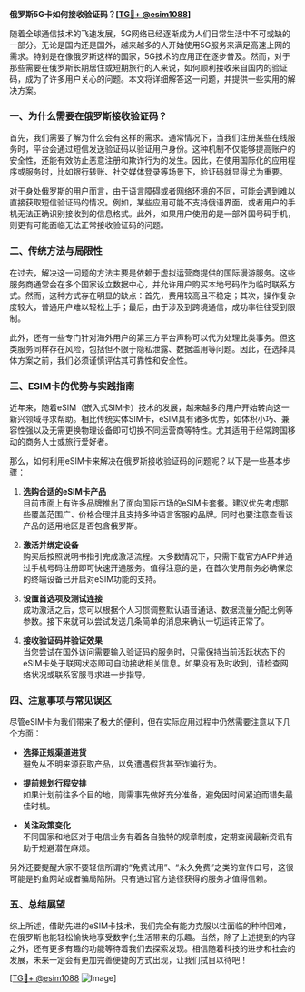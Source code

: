 **俄罗斯5G卡如何接收验证码？[[TG💪+ @esim1088](https://t.me/s/esim1088)]**

随着全球通信技术的飞速发展，5G网络已经逐渐成为人们日常生活中不可或缺的一部分。无论是国内还是国外，越来越多的人开始使用5G服务来满足高速上网的需求。特别是在像俄罗斯这样的国家，5G技术的应用正在逐步普及。然而，对于那些需要在俄罗斯长期居住或短期旅行的人来说，如何顺利接收来自国内的验证码，成为了许多用户关心的问题。本文将详细解答这一问题，并提供一些实用的解决方案。

### 一、为什么需要在俄罗斯接收验证码？

首先，我们需要了解为什么会有这样的需求。通常情况下，当我们注册某些在线服务时，平台会通过短信发送验证码以验证用户身份。这种机制不仅能够提高账户的安全性，还能有效防止恶意注册和欺诈行为的发生。因此，在使用国际化的应用程序或服务时，比如银行转账、社交媒体登录等场景下，验证码就显得尤为重要。

对于身处俄罗斯的用户而言，由于语言障碍或者网络环境的不同，可能会遇到难以直接获取短信验证码的情况。例如，某些应用可能不支持俄语界面，或者用户的手机无法正确识别接收到的信息格式。此外，如果用户使用的是一部外国号码手机，则更有可能面临无法正常接收验证码的问题。

### 二、传统方法与局限性

在过去，解决这一问题的方法主要是依赖于虚拟运营商提供的国际漫游服务。这些服务商通常会在多个国家设立数据中心，并允许用户购买本地号码作为临时联系方式。然而，这种方式存在明显的缺点：首先，费用较高且不稳定；其次，操作复杂度较大，普通用户难以轻松上手；最后，由于涉及到跨境通信，成功率往往受到限制。

此外，还有一些专门针对海外用户的第三方平台声称可以代为处理此类事务。但这类服务同样存在风险，包括但不限于隐私泄露、数据滥用等问题。因此，在选择具体方案之前，我们必须谨慎评估其可靠性和安全性。

### 三、ESIM卡的优势与实践指南

近年来，随着eSIM（嵌入式SIM卡）技术的发展，越来越多的用户开始转向这一新兴领域寻求帮助。相比传统实体SIM卡，eSIM具有诸多优势，如体积小巧、兼容性强以及无需更换物理设备即可切换不同运营商等特性。尤其适用于经常跨国移动的商务人士或旅行爱好者。

那么，如何利用eSIM卡来解决在俄罗斯接收验证码的问题呢？以下是一些基本步骤：

1. **选购合适的eSIM卡产品**  
   目前市面上有许多品牌推出了面向国际市场的eSIM卡套餐。建议优先考虑那些覆盖范围广、价格合理并且支持多种语言客服的品牌。同时也要注意查看该产品的适用地区是否包含俄罗斯。

2. **激活并绑定设备**  
   购买后按照说明书指引完成激活流程。大多数情况下，只需下载官方APP并通过手机号码注册即可快速开通服务。值得注意的是，在首次使用前务必确保您的终端设备已开启对eSIM功能的支持。

3. **设置首选项及测试连接**  
   成功激活之后，您可以根据个人习惯调整默认语音通话、数据流量分配比例等参数。接下来就可以尝试发送几条简单的消息来确认一切运转正常了。

4. **接收验证码并验证效果**  
   当您尝试在国外访问需要输入验证码的服务时，只需保持当前活跃状态下的eSIM卡处于联网状态即可自动接收相关信息。如果没有及时收到，请检查网络状况或联系客服寻求进一步指导。

### 四、注意事项与常见误区

尽管eSIM卡为我们带来了极大的便利，但在实际应用过程中仍然需要注意以下几个方面：

- **选择正规渠道进货**  
  避免从不明来源获取产品，以免遭遇假货甚至诈骗行为。
  
- **提前规划行程安排**  
  如果计划前往多个目的地，则需事先做好充分准备，避免因时间紧迫而错失最佳时机。
  
- **关注政策变化**  
  不同国家和地区对于电信业务有着各自独特的规章制度，定期查阅最新资讯有助于规避潜在麻烦。

另外还要提醒大家不要轻信所谓的“免费试用”、“永久免费”之类的宣传口号，这很可能是钓鱼网站或者骗局陷阱。只有通过官方途径获得的服务才值得信赖。

### 五、总结展望

综上所述，借助先进的eSIM卡技术，我们完全有能力克服以往面临的种种困难，在俄罗斯也能轻松愉快地享受数字化生活带来的乐趣。当然，除了上述提到的内容之外，还有更多有趣的功能等待着我们去探索发现。相信随着科技的进步和社会的发展，未来一定会有更加完善便捷的方式出现，让我们拭目以待吧！

[[TG💪+ @esim1088](https://t.me/s/esim1088) ![Image](https://i.postimg.cc/4NQfJmqS/Snipaste-2025-05-13-00-14-12.png)]